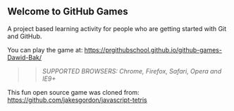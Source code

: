 ## Welcome to GitHub Games

A project based learning activity for people who are getting started with Git and GitHub.

You can play the game at: https://prgithubschool.github.io/github-games-Dawid-Bak/

>> _*SUPPORTED BROWSERS*: Chrome, Firefox, Safari, Opera and IE9+_

This fun open source game was cloned from: https://github.com/jakesgordon/javascript-tetris
